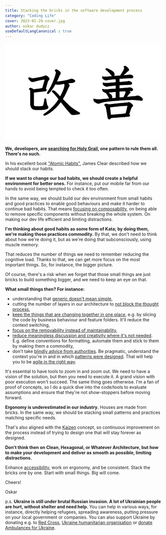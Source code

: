 ```yaml
---
title: Stacking the bricks in the software development process
category: "Coding Life"
cover: 2023-01-29-cover.jpg
author: oskar dudycz
useDefaultLangCanonical : true
---
```


![cover](2023-01-29-cover.jpg)

**We, developers, are [searching for Holy Grail](/en/holy_graal_syndrome/), one pattern to rule them all. There's no such.**

In his excellent book ["Atomic Habits"](https://jamesclear.com/atomic-habits), James Clear described how we should stack our habits.

**If we want to change our bad habits, we should create a helpful environment for better ones.** For instance, put our mobile far from our hands to avoid being tempted to check it too often.

In the same way, we should build our dev environment from small habits and good practices to enable good behaviours and make it harder to continue bad habits. That means [focusing on composability](/pl/how_to_effectively_compose_your_business_logic/), on being able to remove specific components without breaking the whole system. On making our dev life efficient and limiting distractions.

**I'm thinking about good habits as some form of Kata; by doing them, we're making those practices commodity.** By that, we don't need to think about how we're doing it, but as we're doing that subconsciously, using muscle memory. 

That reduces the number of things we need to remember reducing the cognitive load. Thanks to that, we can get more focus on the most important things. So, for instance, the bigger picture.

Of course, there's a risk when we forget that those small things are just bricks to build something bigger, and we need to keep an eye on that.

**What small things then? For instance:**
- understanding that [generic doesn't mean simple](/pl/generic_does_not_mean_simple/),
- cutting the number of layers in our architecture to [not block the thought process](/pl/what_does_mr_bean_opening_the_car_have_to_do_with_programming/),
- [keep the things that are changing together in one place](/pl/how_to_slice_the_codebase_effectively/), e.g. by slicing the code by business behaviour and feature folders. It'll reduce the context switching,
- [focus on the removability instead of maintainability](/en/removability_over_maintainability/),
- [reduce meaningless discussion and creativity where it's not needed](/pl/should_programmers_productivity_be_shown_in_code_formatting/). E.g. define conventions for formatting, automate them and stick to them by making them a commodity,
- don't take [blindly advice from authorities](/pl/what_does_a_construction_failure_have_to_do_with_our_authorities/). Be pragmatic, understand the context you're in and in which [patterns were designed](https://event-driven.io/en/the_magic_is_that_there_is_no_magic/). That will help you to be [agile in the right way](/pl/when_agile_is_not_enough/).

It's essential to have tools to zoom in and zoom out. We need to have a vision of the solution, but then you need to execute it. A grand vision with poor execution won't succeed. The same thing goes otherwise. I'm a fan of proof of concepts, so I do a quick dive into the code/tools to evaluate assumptions and ensure that they're not show-stoppers before moving forward.

**Ergonomy is underestimated in our industry.** Houses are made from bricks. In the same way, we should be stacking small patterns and practices matching specific needs.

That's also aligned with the [Kaizen](https://en.wikipedia.org/wiki/Kaizen) concept, so continuous improvement on the process instead of trying to design one that will stay forever as designed.

**Don't think then on Clean, Hexagonal, or Whatever Architecture, but how to make your development and deliver as smooth as possible, limiting distractions.**

Enhance [accessibility](/pl/small_rant_about_software_design/), work on ergonomy, and be consistent. Stack the bricks one by one. Start with small things. Big will come.

Cheers!

Oskar

p.s. **Ukraine is still under brutal Russian invasion. A lot of Ukrainian people are hurt, without shelter and need help.** You can help in various ways, for instance, directly helping refugees, spreading awareness, putting pressure on your local government or companies. You can also support Ukraine by donating e.g. to [Red Cross](https://www.icrc.org/en/donate/ukraine), [Ukraine humanitarian organisation](https://savelife.in.ua/en/donate/) or [donate Ambulances for Ukraine](https://www.gofundme.com/f/help-to-save-the-lives-of-civilians-in-a-war-zone).